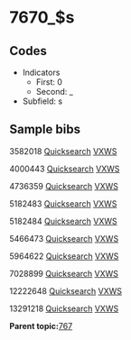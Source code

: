 # 7670\_$s

## Codes

-   Indicators
    -   First: 0
    -   Second: \_
-   Subfield: s

## Sample bibs

3582018 [Quicksearch](https://search.library.yale.edu/catalog/3582018) [VXWS](http://prodorbis.library.yale.edu:7014/vxws/GetHoldingsService?bibId=3582018)

4000443 [Quicksearch](https://search.library.yale.edu/catalog/4000443) [VXWS](http://prodorbis.library.yale.edu:7014/vxws/GetHoldingsService?bibId=4000443)

4736359 [Quicksearch](https://search.library.yale.edu/catalog/4736359) [VXWS](http://prodorbis.library.yale.edu:7014/vxws/GetHoldingsService?bibId=4736359)

5182483 [Quicksearch](https://search.library.yale.edu/catalog/5182483) [VXWS](http://prodorbis.library.yale.edu:7014/vxws/GetHoldingsService?bibId=5182483)

5182484 [Quicksearch](https://search.library.yale.edu/catalog/5182484) [VXWS](http://prodorbis.library.yale.edu:7014/vxws/GetHoldingsService?bibId=5182484)

5466473 [Quicksearch](https://search.library.yale.edu/catalog/5466473) [VXWS](http://prodorbis.library.yale.edu:7014/vxws/GetHoldingsService?bibId=5466473)

5964622 [Quicksearch](https://search.library.yale.edu/catalog/5964622) [VXWS](http://prodorbis.library.yale.edu:7014/vxws/GetHoldingsService?bibId=5964622)

7028899 [Quicksearch](https://search.library.yale.edu/catalog/7028899) [VXWS](http://prodorbis.library.yale.edu:7014/vxws/GetHoldingsService?bibId=7028899)

12222648 [Quicksearch](https://search.library.yale.edu/catalog/12222648) [VXWS](http://prodorbis.library.yale.edu:7014/vxws/GetHoldingsService?bibId=12222648)

13291218 [Quicksearch](https://search.library.yale.edu/catalog/13291218) [VXWS](http://prodorbis.library.yale.edu:7014/vxws/GetHoldingsService?bibId=13291218)

**Parent topic:**[767](../../tags/767/767.md)

